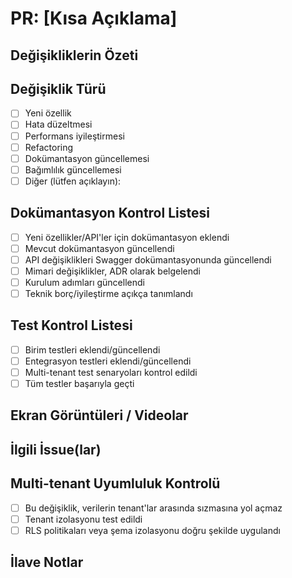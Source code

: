 # PR: [Kısa Açıklama]

## Değişikliklerin Özeti

<!-- Yaptığınız değişiklikleri kısaca açıklayın -->

## Değişiklik Türü

- [ ] Yeni özellik
- [ ] Hata düzeltmesi
- [ ] Performans iyileştirmesi
- [ ] Refactoring
- [ ] Dokümantasyon güncellemesi
- [ ] Bağımlılık güncellemesi
- [ ] Diğer (lütfen açıklayın):

## Dokümantasyon Kontrol Listesi

<!-- Bu PR dokümantasyonu etkiliyorsa, lütfen aşağıdaki maddeleri kontrol edin -->

- [ ] Yeni özellikler/API'ler için dokümantasyon eklendi
- [ ] Mevcut dokümantasyon güncellendi
- [ ] API değişiklikleri Swagger dokümantasyonunda güncellendi
- [ ] Mimari değişiklikler, ADR olarak belgelendi
- [ ] Kurulum adımları güncellendi
- [ ] Teknik borç/iyileştirme açıkça tanımlandı

## Test Kontrol Listesi

<!-- Bu PR'ın nasıl test edildiğini açıklayın -->

- [ ] Birim testleri eklendi/güncellendi
- [ ] Entegrasyon testleri eklendi/güncellendi
- [ ] Multi-tenant test senaryoları kontrol edildi
- [ ] Tüm testler başarıyla geçti

## Ekran Görüntüleri / Videolar

<!-- Varsa değişiklikleri gösteren ekran görüntüleri/videolar -->

## İlgili İssue(lar)

<!-- Varsa ilgili issue numaralarını listeleyin, örn: "#123, #456" -->

## Multi-tenant Uyumluluk Kontrolü

<!-- Multi-tenant yapıyla ilgili değişiklikler içeren PR'lar için gereklidir -->

- [ ] Bu değişiklik, verilerin tenant'lar arasında sızmasına yol açmaz
- [ ] Tenant izolasyonu test edildi
- [ ] RLS politikaları veya şema izolasyonu doğru şekilde uygulandı

## İlave Notlar

<!-- Ekstra bilgi veya bağlam sağlamak isterseniz buraya ekleyin -->
